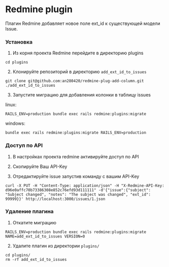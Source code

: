# Redmine plugin

Плагин Redmine добавляет новое поле ext_id к существующей модели Issue.

### Установка

1. Из корня проекта Redmine перейдите в директорию plugins
```
cd plugins
```
2. Клонируйте репозиторий в директорию `add_ext_id_to_issues`
```
git clone git@github.com:an280420/redmine-plug-add-column.git ./add_ext_id_to_issues
```
3. Запустите миграцию для добавления колонки в таблицу issues

linux:
```
RAILS_ENV=production bundle exec rails redmine:plugins:migrate
```
windows:
```
bundle exec rails redmine:plugins:migrate RAILS_ENV=production
```
### Доступ по API

1. В настройках проекта redmine активируйте доступ по API

2. Скопируйте Ваш API-Key

3. Отредактируйте issue запустив команду с вашим API-Key
```
curl -X PUT -H "Content-Type: application/json" -H "X-Redmine-API-Key: d96e0affc70b73386308e852c76efd93d111111" -d'{"issue":{"subject": "Subject changed", "notes": "The subject was changed", "ext_id": 99999}}' http://localhost:3000/issues/1.json
```
### Удаление плагина

1. Откатите миграцию 

```
RAILS_ENV=production bundle exec rails redmine:plugins:migrate NAME=add_ext_id_to_issues VERSION=0
```
2. Удалите плагин из директории `plugins/`
```
cd plugins/
rm -rf add_ext_id_to_issues
```

